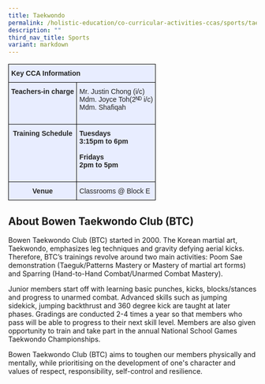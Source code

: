 ```yaml
---
title: Taekwondo
permalink: /holistic-education/co-curricular-activities-ccas/sports/taekwondo/
description: ""
third_nav_title: Sports
variant: markdown
---
```

<style type="text/css">
.tg  {border-collapse:collapse;border-spacing:0;}
.tg td{border-color:black;border-style:solid;border-width:1px;font-family:Arial, sans-serif;font-size:14px;
  overflow:hidden;padding:10px 5px;word-break:normal;}
.tg th{border-color:black;border-style:solid;border-width:1px;font-family:Arial, sans-serif;font-size:14px;
  font-weight:normal;overflow:hidden;padding:10px 5px;word-break:normal;}
.tg .tg-qrg6{background-color:#E8EDFF;color:#252525;font-weight:bold;text-align:center;vertical-align:top}
.tg .tg-vqm8{background-color:#E8EDFF;color:#222;text-align:left;vertical-align:top}
.tg .tg-u05r{background-color:#E8EDFF;color:#222;font-weight:bold;text-align:left;vertical-align:top}
.tg .tg-lr6o{background-color:#E8EDFF;color:#222;text-align:left;vertical-align:middle}
</style>
<table class="tg">
<thead>
  <tr>
    <th class="tg-u05r" colspan="2">Key CCA Information</th>
  </tr>
</thead>
<tbody>
  <tr>
    <td class="tg-qrg6"><span style="color:#252525">Teachers-in charge</span></td>
    <td class="tg-vqm8"><span style="color:#222">Mr. Justin Chong (i/c)</span><br><span style="color:#222">Mdm. Joyce Toh(2ᴺᴰ i/c)</span><br><span style="color:#222">Mdm. Shafiqah</span><br><span style="color:#222"></span><br></td>
  </tr>
  <tr>
    <td class="tg-qrg6"><span style="color:#252525">Training Schedule</span></td>
    <td class="tg-u05r">Tuesdays<br><span style="color:#222">3:15pm to 6pm</span><br><br>Fridays<br><span style="color:#222">2pm to 5pm</span><br><br></td>
  </tr>
  <tr>
    <td class="tg-qrg6"><span style="color:#252525">Venue</span><span style="color:#222"> </span></td>
    <td class="tg-lr6o"><span style="color:#222">Classrooms @ Block E</span></td>
  </tr>
</tbody>
</table>

## About Bowen Taekwondo Club (BTC)

Bowen Taekwondo Club (BTC) started in 2000. The Korean martial art, Taekwondo, emphasizes leg techniques and gravity defying aerial kicks. Therefore, BTC’s trainings revolve around two main activities: Poom Sae demonstration (Taeguk/Patterns Mastery or Mastery of martial art forms) and Sparring (Hand-to-Hand Combat/Unarmed Combat Mastery). 

Junior members start off with learning basic punches, kicks, blocks/stances and progress to unarmed combat. Advanced skills such as jumping sidekick, jumping backthrust and 360 degree kick are taught at later phases. Gradings are conducted 2-4 times a year so that members who pass will be able to progress to their next skill level. Members are also given opportunity to train and take part in the annual National School Games Taekwondo Championships. 

Bowen Taekwondo Club (BTC) aims to toughen our members physically and mentally, while prioritising on the development of one's character and values of respect, responsibility, self-control and resilience.